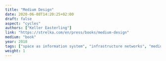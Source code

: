 ```yaml
---
title: "Medium Design"
date: 2020-06-08T14:20:25+02:00
draft: false
aspect: "cycles"
authors: ["Keller Easterling"]
link: "https://strelka.com/en/press/books/medium-design"
medium: "book"
year: 2018
tags: ["space as information system", "infrastructure networks", "medium thinking"]
weight: 1
---
```

